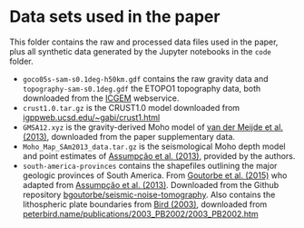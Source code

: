 # Data sets used in the paper

This folder contains the raw and processed data files used in the paper,
plus all synthetic data generated by the Jupyter notebooks in the `code`
folder.

* `goco05s-sam-s0.1deg-h50km.gdf` contains the raw gravity data and
  `topography-sam-s0.1deg.gdf` the ETOPO1 topography data, both downloaded from
  the [ICGEM](http://icgem.gfz-potsdam.de/) webservice.
* `crust1.0.tar.gz` is the CRUST1.0 model downloaded from
  [igppweb.ucsd.edu/~gabi/crust1.html](http://igppweb.ucsd.edu/~gabi/crust1.html)
* `GMSA12.xyz` is the gravity-derived Moho model of
  [van der Meijde et al. (2013)](http://dx.doi.org/10.1016/j.tecto.2013.03.023),
  downloaded from the paper supplementary data.
* `Moho_Map_SAm2013_data.tar.gz` is the seismological Moho depth model and
  point estimates of
  [Assumpção et al. (2013)](http://dx.doi.org/10.1016/j.tecto.2012.11.014),
  provided by the authors.
* `south-america-provinces` contains the shapefiles outlining the major
  geologic provinces of South America. From
  [Goutorbe et al. (2015)](http://dx.doi.org/10.1093/gji/ggv343)
  who adapted from
  [Assumpção et al. (2013)](http://dx.doi.org/10.1016/j.tecto.2012.11.014).
  Downloaded from the Github repository
  [bgoutorbe/seismic-noise-tomography](https://github.com/bgoutorbe/seismic-noise-tomography).
  Also contains the lithospheric plate boundaries from
  [Bird (2003)](http://dx.doi.org/10.1029/2001GC000252),
  downloaded from
  [peterbird.name/publications/2003_PB2002/2003_PB2002.htm](http://peterbird.name/publications/2003_PB2002/2003_PB2002.htm)
